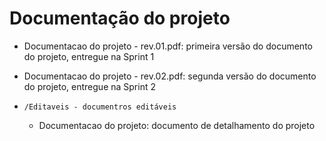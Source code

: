 # Documentação do projeto

- Documentacao do projeto - rev.01.pdf: primeira versão do documento do projeto, entregue na Sprint 1
- Documentacao do projeto - rev.02.pdf: segunda versão do documento do projeto, entregue na Sprint 2

- `/Editaveis - documentros editáveis`
    - Documentacao do projeto: documento de detalhamento do projeto 
